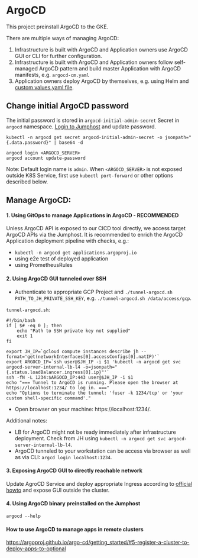 # ArgoCD
This project preinstall ArgoCD to the GKE.

There are multiple ways of managing ArgoCD:
1. Infrastructure is built with ArgoCD and Application owners use ArgoCD GUI or CLI for further configuration.
2. Infrastructure is built with ArgoCD and Application owners follow self-managed ArgoCD pattern and build master Application with ArgoCD manifests, e.g. `argocd-cm.yaml`
3. Application owners deploy ArgoCD by themselves, e.g. using Helm and [custom values.yaml file](configuration/argocd/values-custom.yaml).

## Change initial ArgoCD password
The initial password is stored in `argocd-initial-admin-secret` Secret in `argocd` namespace. [Login to Jumphost](jh.md) and update password.
```
kubectl -n argocd get secret argocd-initial-admin-secret -o jsonpath="{.data.password}" | base64 -d

argocd login <ARGOCD_SERVER>
argocd account update-password
```

Note: Default login name is `admin`. When `<ARGOCD_SERVER>` is not exposed outside K8S Service, first use `kubectl port-forward` or other options described below.

## Manage ArgoCD:
#### 1. Using GitOps to manage Applications in ArgoCD - RECOMMENDED
Unless ArgoCD API is exposed to our CICD tool directly, we access target ArgoCD APIs via the Jumphost.
It is recommended to enrich the ArgoCD Application deployment pipeline with checks, e.g.:
- `kubectl -n argocd get applications.argoproj.io`
- using e2e test of deployed application
- using PrometheusRules

#### 2. Using ArgoCD GUI tunneled over SSH

- Authenticate to appropriate GCP Project and `./tunnel-argocd.sh PATH_TO_JH_PRIVATE_SSH_KEY`, e.g. `./tunnel-argocd.sh /data/access/gcp`.

`tunnel-argocd.sh`:
```
#!/bin/bash
if [ $# -eq 0 ]; then
    echo "Path to SSH private key not supplied"
    exit 1
fi

export JH_IP=`gcloud compute instances describe jh --format='get(networkInterfaces[0].accessConfigs[0].natIP)'`
export ARGOCD_IP=`ssh user@$JH_IP -i $1 'kubectl -n argocd get svc argocd-server-internal-lb-l4 -o=jsonpath="{.status.loadBalancer.ingress[0].ip}"'`
ssh -fN -L 1234:$ARGOCD_IP:443 user@$JH_IP -i $1
echo "=== Tunnel to ArgoCD is running. Please open the browser at https://localhost:1234/ to log in. ==="
echo "Options to terminate the tunnel: 'fuser -k 1234/tcp' or 'your custom shell-specific command'."
```

- Open browser on your machine: https://localhost:1234/.

Additional notes:
- LB for ArgoCD might not be ready immediately after infrastructure deployment. Check from JH using `kubectl -n argocd get svc argocd-server-internal-lb-l4`.
- ArgoCD tunneled to your workstation can be access via browser as well as via CLI: `argcd login localhost:1234`.

#### 3. Exposing ArgoCD GUI to directly reachable network
Update AgroCD Service and deploy appropriate Ingress according to [official howto](https://argoproj.github.io/argo-cd/getting_started/#3-access-the-argo-cd-api-server) and expose GUI outside the cluster.


#### 4. Using ArgoCD binary preinstalled on the Jumphost
```
argocd --help
```

#### How to use ArgoCD to manage apps in remote clusters
https://argoproj.github.io/argo-cd/getting_started/#5-register-a-cluster-to-deploy-apps-to-optional

